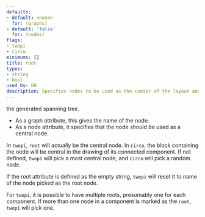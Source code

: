```yaml
---
defaults:
- default: <none>
  for: (graphs)
- default: 'false'
  for: (nodes)
flags:
- twopi
- circo
minimums: []
title: root
types:
- string
- bool
used_by: GN
description: Specifies nodes to be used as the center of the layout and the root of
---
```

the generated spanning tree.

* As a graph attribute, this gives the name of the node.
* As a node attribute, it specifies that the node should be used as a
central node.

In `twopi`, `root` will actually be the central node. In `circo`, the
block containing the node will be central in the drawing of its connected
component. If not defined, `twopi` will pick a most central node, and `circo`
will pick a random node.

If the root attribute is defined as the empty string, `twopi` will reset it to
name of the node picked as the root node.

For `twopi`, it is possible to have multiple roots, presumably one for each
component. If more than one node in a component is marked as the `root`,
`twopi` will pick one.
